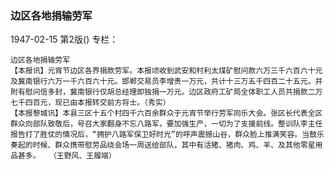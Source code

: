 ### 边区各地捐输劳军

1947-02-15
第2版()
专栏：

    边区各地捐输劳军
    【本报讯】元宵节边区各界捐款劳军。本报顷收到武安和村利太煤矿慰问款六万三千六百六十元及冀南银行六万一千六百六十元。邯郸交易员李增贵一万元，共计十三万五千四百二十五元。并附有慰问信多封，冀南银行仅胡总经理即独捐一万元。边区政府工矿局全体职工人员共捐款二万七千四百元，现已由本报转交前方将士。（秀实）
    【本报黎城讯】本县三区十五个村四千六百余群众于元宵节举行劳军同乐大会。张区长代表全区群众向部队致敬后，号召大家翻身不忘八路军，要加强生产，一切为了支援前线。整训队李主任报告打了胜仗的情况后，“拥护八路军保卫好时光”的呼声震撼山谷，群众脸上推满笑容。当鼓乐奏起的时候、群众携带慰劳品绕会场一周送给部队，其中有活猪、猪肉、鸡、羊、及其他零星用品甚多。  （王野风、王履端）
